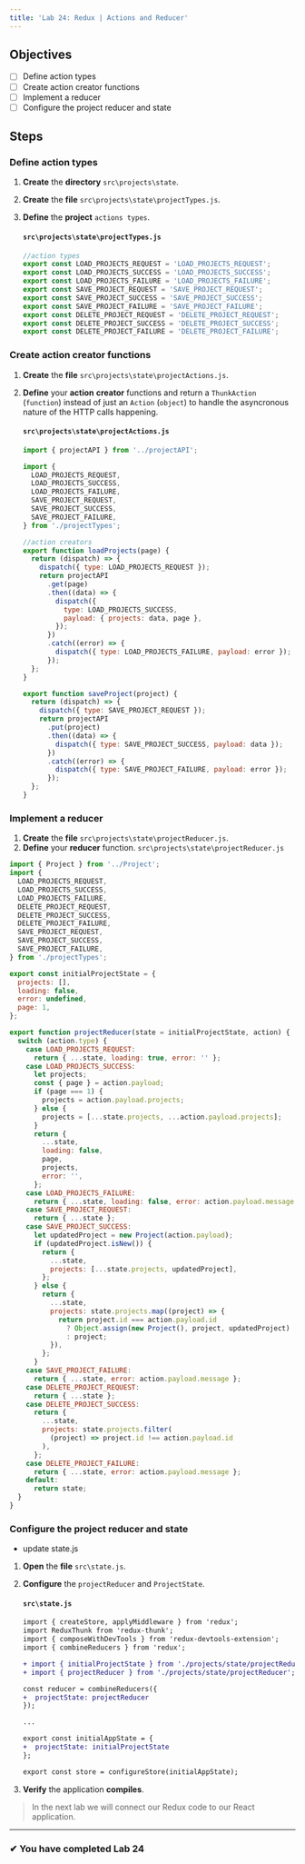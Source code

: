 ```yaml
---
title: 'Lab 24: Redux | Actions and Reducer'
---
```


## Objectives

- [ ] Define action types
- [ ] Create action creator functions
- [ ] Implement a reducer
- [ ] Configure the project reducer and state

## Steps

### Define action types

1. **Create** the **directory** `src\projects\state`.
2. **Create** the **file** `src\projects\state\projectTypes.js`.
3. **Define** the **project** `actions types`.

   #### `src\projects\state\projectTypes.js`

   ```js
   //action types
   export const LOAD_PROJECTS_REQUEST = 'LOAD_PROJECTS_REQUEST';
   export const LOAD_PROJECTS_SUCCESS = 'LOAD_PROJECTS_SUCCESS';
   export const LOAD_PROJECTS_FAILURE = 'LOAD_PROJECTS_FAILURE';
   export const SAVE_PROJECT_REQUEST = 'SAVE_PROJECT_REQUEST';
   export const SAVE_PROJECT_SUCCESS = 'SAVE_PROJECT_SUCCESS';
   export const SAVE_PROJECT_FAILURE = 'SAVE_PROJECT_FAILURE';
   export const DELETE_PROJECT_REQUEST = 'DELETE_PROJECT_REQUEST';
   export const DELETE_PROJECT_SUCCESS = 'DELETE_PROJECT_SUCCESS';
   export const DELETE_PROJECT_FAILURE = 'DELETE_PROJECT_FAILURE';
   ```

### Create action creator functions

1. **Create** the **file** `src\projects\state\projectActions.js`.
2. **Define** your **action** **creator** functions and return a `ThunkAction` (`function`) instead of just an `Action` (`object`) to handle the asyncronous nature of the HTTP calls happening.

   #### `src\projects\state\projectActions.js`

   ```js
   import { projectAPI } from '../projectAPI';

   import {
     LOAD_PROJECTS_REQUEST,
     LOAD_PROJECTS_SUCCESS,
     LOAD_PROJECTS_FAILURE,
     SAVE_PROJECT_REQUEST,
     SAVE_PROJECT_SUCCESS,
     SAVE_PROJECT_FAILURE,
   } from './projectTypes';

   //action creators
   export function loadProjects(page) {
     return (dispatch) => {
       dispatch({ type: LOAD_PROJECTS_REQUEST });
       return projectAPI
         .get(page)
         .then((data) => {
           dispatch({
             type: LOAD_PROJECTS_SUCCESS,
             payload: { projects: data, page },
           });
         })
         .catch((error) => {
           dispatch({ type: LOAD_PROJECTS_FAILURE, payload: error });
         });
     };
   }

   export function saveProject(project) {
     return (dispatch) => {
       dispatch({ type: SAVE_PROJECT_REQUEST });
       return projectAPI
         .put(project)
         .then((data) => {
           dispatch({ type: SAVE_PROJECT_SUCCESS, payload: data });
         })
         .catch((error) => {
           dispatch({ type: SAVE_PROJECT_FAILURE, payload: error });
         });
     };
   }
   ```

### Implement a reducer

1. **Create** the **file** `src\projects\state\projectReducer.js`.
2. **Define** your **reducer** function.
   `src\projects\state\projectReducer.js`

```js
import { Project } from '../Project';
import {
  LOAD_PROJECTS_REQUEST,
  LOAD_PROJECTS_SUCCESS,
  LOAD_PROJECTS_FAILURE,
  DELETE_PROJECT_REQUEST,
  DELETE_PROJECT_SUCCESS,
  DELETE_PROJECT_FAILURE,
  SAVE_PROJECT_REQUEST,
  SAVE_PROJECT_SUCCESS,
  SAVE_PROJECT_FAILURE,
} from './projectTypes';

export const initialProjectState = {
  projects: [],
  loading: false,
  error: undefined,
  page: 1,
};

export function projectReducer(state = initialProjectState, action) {
  switch (action.type) {
    case LOAD_PROJECTS_REQUEST:
      return { ...state, loading: true, error: '' };
    case LOAD_PROJECTS_SUCCESS:
      let projects;
      const { page } = action.payload;
      if (page === 1) {
        projects = action.payload.projects;
      } else {
        projects = [...state.projects, ...action.payload.projects];
      }
      return {
        ...state,
        loading: false,
        page,
        projects,
        error: '',
      };
    case LOAD_PROJECTS_FAILURE:
      return { ...state, loading: false, error: action.payload.message };
    case SAVE_PROJECT_REQUEST:
      return { ...state };
    case SAVE_PROJECT_SUCCESS:
      let updatedProject = new Project(action.payload);
      if (updatedProject.isNew()) {
        return {
          ...state,
          projects: [...state.projects, updatedProject],
        };
      } else {
        return {
          ...state,
          projects: state.projects.map((project) => {
            return project.id === action.payload.id
              ? Object.assign(new Project(), project, updatedProject)
              : project;
          }),
        };
      }
    case SAVE_PROJECT_FAILURE:
      return { ...state, error: action.payload.message };
    case DELETE_PROJECT_REQUEST:
      return { ...state };
    case DELETE_PROJECT_SUCCESS:
      return {
        ...state,
        projects: state.projects.filter(
          (project) => project.id !== action.payload.id
        ),
      };
    case DELETE_PROJECT_FAILURE:
      return { ...state, error: action.payload.message };
    default:
      return state;
  }
}
```

### Configure the project reducer and state

- update state.js

1. **Open** the **file** `src\state.js`.
2. **Configure** the `projectReducer` and `ProjectState`.

   #### `src\state.js`

   ```diff
   import { createStore, applyMiddleware } from 'redux';
   import ReduxThunk from 'redux-thunk';
   import { composeWithDevTools } from 'redux-devtools-extension';
   import { combineReducers } from 'redux';

   + import { initialProjectState } from './projects/state/projectReducer';
   + import { projectReducer } from './projects/state/projectReducer';

   const reducer = combineReducers({
   +  projectState: projectReducer
   });

   ...

   export const initialAppState = {
   +  projectState: initialProjectState
   };

   export const store = configureStore(initialAppState);
   ```

3. **Verify** the application **compiles**.

> In the next lab we will connect our Redux code to our React application.

---

### &#10004; You have completed Lab 24
